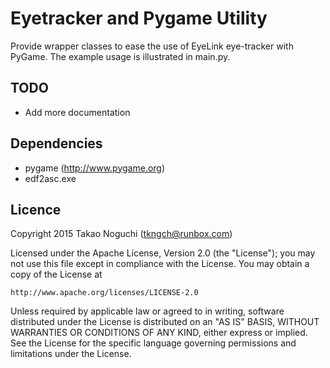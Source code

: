 # Eyetracker and Pygame Utility

Provide wrapper classes to ease the use of EyeLink eye-tracker with PyGame. The example usage is illustrated in main.py.


## TODO

- Add more documentation


## Dependencies

- pygame (http://www.pygame.org)
- edf2asc.exe


## Licence

Copyright 2015 Takao Noguchi (tkngch@runbox.com)

Licensed under the Apache License, Version 2.0 (the "License");
you may not use this file except in compliance with the License.
You may obtain a copy of the License at

    http://www.apache.org/licenses/LICENSE-2.0

Unless required by applicable law or agreed to in writing, software
distributed under the License is distributed on an "AS IS" BASIS,
WITHOUT WARRANTIES OR CONDITIONS OF ANY KIND, either express or implied.
See the License for the specific language governing permissions and
limitations under the License.
